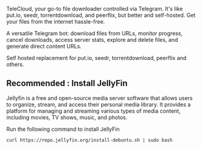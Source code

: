 [NPMJS]: https://www.npmjs.com/package/cloudfetch 'cloudfetch on NPMJS'

TeleCloud, your go-to file downloader controlled via Telegram. It's like put.io, seedr, torrentdownload, and peerflix, but better and self-hosted. Get your files from the internet hassle-free.

A versatile Telegram bot: download files from URLs, monitor progress, cancel downloads, access server stats, explore and delete files, and generate direct content URLs.

Self hosted replacement for put.io, seedr, torrentdownload, peerflix and others.

## Recommended : Install JellyFin

Jellyfin is a free and open-source media server software that allows users to organize, stream, and access their personal media library. It provides a platform for managing and streaming various types of media content, including movies, TV shows, music, and photos.


Run the following command to install JellyFin

```
curl https://repo.jellyfin.org/install-debuntu.sh | sudo bash
```

